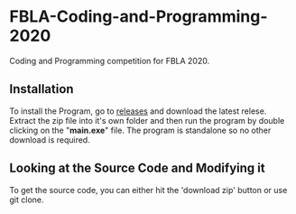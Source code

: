 # FBLA-Coding-and-Programming-2020
Coding and Programming competition for FBLA 2020. 

## Installation
To install the Program, go to [releases](https://github.com/pieromqwerty/FBLA-Coding-and-Programming-2020/releases) and download the latest relese. Extract the zip file into it's own folder and then run the program by double clicking on the "**main.exe**" file. The program is standalone so no other download is required.

## Looking at the Source Code and Modifying it
To get the source code, you can either hit the 'download zip' button or use git clone.
